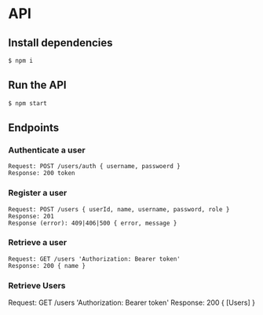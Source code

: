 # API

## Install dependencies

```sh
$ npm i
```

## Run the API

```sh
$ npm start
```

## Endpoints

### Authenticate a user

```
Request: POST /users/auth { username, passwoerd }
Response: 200 token
```

### Register a user

```
Request: POST /users { userId, name, username, password, role }
Response: 201
Response (error): 409|406|500 { error, message }
```

### Retrieve a user

```
Request: GET /users 'Authorization: Bearer token'
Response: 200 { name }
```

### Retrieve Users

Request: GET /users 'Authorization: Bearer token'
Response: 200 { [Users] }
```

